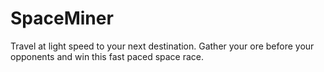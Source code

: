 # SpaceMiner
Travel at light speed to your next destination. Gather your ore before your opponents and win this fast paced space race.
